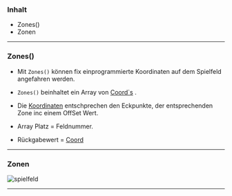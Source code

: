 ### Inhalt ###
 - Zones()
 - Zonen

----------

### Zones() ###

 - Mit `Zones()` können fix einprogrammierte Koordinaten auf dem Spielfeld angefahren werden.

 - `Zones()` beinhaltet ein Array von [Coord`s](Coord) .
 - Die [Koordinaten](Coord) entschprechen den Eckpunkte, der entsprechenden Zone inc einem OffSet Wert.


 - Array Platz = Feldnummer.
 - Rückgabewert = [Coord](Coord)



----------

### Zonen ###


![spielfeld](https://gitlab.com/solidus/hefei/uploads/9c16481551f1f62c1524b4e1deed6891/spielfeld.PNG)

----------
